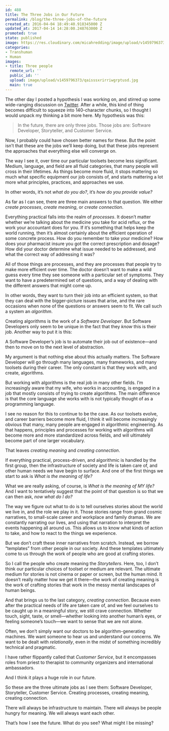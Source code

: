 ```yaml
---
id: 488
title: The Three Jobs in Our Future
permalink: /blog/the-three-jobs-of-the-future
created_at: 2016-04-04 18:49:40.918345000 Z
updated_at: 2017-04-14 14:28:00.248763000 Z
promoted: true
state: published
image: https://res.cloudinary.com/micahredding/image/upload/v1459796373/qaisssxrirriwgrptusd.jpg
categories:
- Transhuman
- Human
images:
- title: Three people
  remote_url: ''
  public_id: ''
  upload: image/upload/v1459796373/qaisssxrirriwgrptusd.jpg
  main: true
---
```

The other day I posted a hypothesis I was working on, and stirred up some wide-ranging discussion on [Twitter](https://twitter.com/micahtredding/status/716391871321358336). After a while, this kind of thing becomes difficult to squeeze into 140-character chunks, so I thought I would unpack my thinking a bit more here. My hypothesis was this: 

> In the future, there are only three jobs. Those jobs are: Software Developer, Storyteller, and Customer Service.

Now, I probably could have chosen better names for these. But the point isn’t that these are the jobs we’ll keep doing, but that these jobs represent the approaches that everything else will converge on.

The way I see it, over time our particular toolsets become less significant. Medium, language, and field are all fluid categories, that many people will cross in their lifetimes. As things become more fluid, it stops mattering so much what specific equipment our job consists of, and starts mattering a lot more what principles, practices, and approaches we use.

In other words, it’s not *what do you do?*, it’s *how do you provide value?*

As far as I can see, there are three main answers to that question. We either *create processes*, *create meaning*, or *create connection*.

Everything practical falls into the realm of *processes*. It doesn’t matter whether we’re talking about the medicine you take for acid reflux, or the work your accountant does for you. If it’s something that helps keep the world running, then it’s almost certainly about the efficient operation of some concrete process. How do you remember to take your medicine? How does your pharmacist insure you got the correct prescription and dosage? How did your doctor determine what issue needed to be addressed, and what the correct way of addressing it was? 

All of those things are processes, and they are processes that people try to make more efficient over time. The doctor doesn’t want to make a wild guess every time they see someone with a particular set of symptoms. They want to have a predetermined set of questions, and a way of dealing with the different answers that might come up. 

In other words, they want to turn their job into an efficient system, so that they can deal with the bigger-picture issues that arise, and the rare occasions when none of the questions or answers seem to fit. We call such a system an *algorithm*.

Creating algorithms is the work of a *Software Developer*. But Software Developers only seem to be unique in the fact that they *know* this is their job. Another way to put it is this: 

A Software Developer’s job is to automate their job out of existence—and then to move on to the next level of abstraction.

My argument is that nothing else about this actually matters. The Software Developer will go through many languages, many frameworks, and many toolsets during their career. The only constant is that they work with, and create, algorithms.

But working with algorithms is the real job in many other fields. I’m increasingly aware that my wife, who works in accounting, is engaged in a job that mostly consists of trying to create algorithms. The main difference is that the core language she works with is not typically thought of as a programming language. 

I see no reason for this to continue to be the case. As our toolsets evolve, and career barriers become more fluid, I think it will become increasingly obvious that many, many people are engaged in algorithmic engineering. As that happens, principles and processes for working with algorithms will become more and more standardized across fields, and will ultimately become part of one larger vocabulary. 

That leaves *creating meaning* and *creating connection*. 

If everything practical, process-driven, and algorithmic is handled by the first group, then the infrastructure of society and life is taken care of, and other human needs we have begin to surface. And one of the first things we start to ask is *What is the meaning of life?*

What we are really asking, of course, is *What is the meaning of MY life?* And I want to tentatively suggest that the point of that question is so that we can then ask, *now what do I do?*

The way we figure out what to do is to tell ourselves stories about the world we live in, and the role we play in it. Those stories range from grand cosmic narratives, to small-scale career and workplace and family dramas. We are constantly narrating our lives, and using that narration to interpret the events happening all around us. This allows us to know what kinds of action to take, and how to react to the things we experience.

But we don’t craft these inner narratives from scratch. Instead, we borrow “templates” from other people in our society. And these templates ultimately come to us through the work of people who are good at crafting stories. 

So I call the people who create meaning the *Storytellers*. Here, too, I don’t think our particular choices of toolset or medium are relevant. The ultimate medium for stories is not cinema or paper or screen, but the human mind. It doesn’t really matter how we get it there—the work of creating meaning is the work of crafting stories that work in the messy mental landscapes of human beings.

And that brings us to the last category, *creating connection*. Because even after the practical needs of life are taken care of, and we feel ourselves to be caught up in a meaningful story, we still crave connection. Whether touch, sight, taste, or smell—whether looking into another human’s eyes, or feeling someone’s touch—we want to sense that we are not alone. 

Often, we don’t simply want our doctors to be algorithm-generating machines. We want someone to hear us and understand our concerns. We want to be dealt with *relationally*, even in the midst of something incredibly technical and pragmatic.  

I have rather flippantly called that *Customer Service*, but it encompasses roles from priest to therapist to community organizers and international ambassadors. 

And I think it plays a huge role in our future.

So these are the three ultimate jobs as I see them: Software Developer, Storyteller, Customer Service. Creating processes, creating meaning, creating connection.

There will always be infrastructure to maintain. There will always be people hungry for meaning. We will always want each other.

That’s how I see the future. What do you see? What might I be missing?
